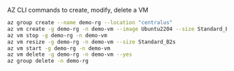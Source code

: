 
AZ CLI commands to create, modify, delete a VM
```bash
az group create --name demo-rg --location "centralus"
az vm create -g demo-rg -n demo-vm --image Ubuntu2204 --size Standard_B1s
az vm stop -g demo-rg -n demo-vm
az vm resize -g demo-rg -n demo-vm --size Standard_B2s
az vm start -g demo-rg -n demo-vm
az vm delete -g demo-rg -n demo-vm --yes
az group delete -n demo-rg 
```